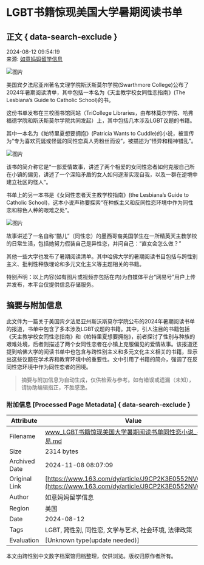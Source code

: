 # LGBT书籍惊现美国大学暑期阅读书单

## 正文 { data-search-exclude }


2024-08-12 09:54:19  
来源: [如意妈妈留学信息](https://www.163.com/dy/media/T1634824630875.html)

![图片](https://static.ws.126.net/163/f2e/dy_media/dy_media/static/images/ipLocation.f6d00eb.svg)

美国宾夕法尼亚州著名文理学院斯沃斯莫尔学院(Swarthmore College)公布了2024年暑期阅读清单，其中包括一本名为《天主教学校女同性恋指南》(The Lesbiana’s Guide to Catholic School)的书。

这份书单发布在三校图书馆网站（TriCollege Libraries，由布林莫尔学院、哈弗福德学院和斯沃斯莫尔学院共同发起）上，其中包括几本涉及LGBT议题的书籍。

其中一本名为《帕特里夏想要拥抱》(Patricia Wants to Cuddle)的小说，被宣传为“专为喜欢荒诞或怪诞的同性恋真人秀粉丝而设”，被描述为“怪异和精神错乱”。

![图片](https://nimg.ws.126.net/?url=http%3A%2F%2Fdingyue.ws.126.net%2F2024%2F0812%2Fb5951155j00si31ae0063d200a000erg00a000er.jpg&thumbnail=660x2147483647&quality=80&type=jpg)

该书的简介称它是“一部爱情故事，讲述了两个相爱的女同性恋者如何克服自己所在小镇的偏见，讲述了一个深陷矛盾的女人如何逐渐实现自我，以及一群在逆境中建立社区的怪人”。

书单上的另一本书是《女同性恋者天主教学校指南》(the Lesbiana’s Guide to Catholic School)，这本小说声称要探索“在种族主义和反同性恋环境中作为同性恋和棕色人种的艰难之处”。

![图片](https://nimg.ws.126.net/?url=http%3A%2F%2Fdingyue.ws.126.net%2F2024%2F0812%2Fc7ef6184j00si31ae00a2d200a900exg00a900ex.jpg&thumbnail=660x2147483647&quality=80&type=jpg)

故事讲述了一名自称“酷儿”（同性恋）的墨西哥裔美国学生在一所精英天主教学校的日常生活，包括她努力假装自己是异性恋，并问自己：“直女会怎么做？”

其他一些大学也发布了暑期阅读清单。其中哈佛大学的暑期阅读书目包括与跨性别主义、批判性种族理论和多元文化主义等主题相关的书籍。

特别声明：以上内容(如有图片或视频亦包括在内)为自媒体平台“网易号”用户上传并发布，本平台仅提供信息存储服务。

## 摘要与附加信息

<!-- tcd_abstract -->
此文件为一篇关于美国宾夕法尼亚州斯沃斯莫尔学院公布的2024年暑期阅读书单的报道，书单中包含了多本涉及LGBT议题的书籍。其中，引人注目的书籍包括《天主教学校女同性恋指南》和《帕特里夏想要拥抱》，前者探讨了性别与种族的艰难处境，后者则描述了两个女同性恋者在小镇上克服偏见的爱情故事。该报道还提到哈佛大学的阅读书单中也包含与跨性别主义和多元文化主义相关的书籍，显示出这些议题在学术界和教育环境中的重要性。文中引用了书籍的简介，强调了在反同性恋环境中作为同性恋者的困境。
<!-- tcd_abstract_end -->

> 摘要与附加信息为自动生成，仅供检索与参考。如有错误或遗漏（未知），请协助编辑指正，不胜感激。

### 附加信息 [Processed Page Metadata] { data-search-exclude }

| Attribute       | Value                                  |
|-----------------|----------------------------------------|
| Filename        | www_LGBT书籍惊现美国大学暑期阅读书单同性恋小说_-_网易.md                             |
| Size            | 2314 bytes                           |
| Archived Date   | 2024-11-08 08:07:09                             |
| Original Link   | [https://www.163.com/dy/article/J9CP2K3E0552NVQP.html](https://www.163.com/dy/article/J9CP2K3E0552NVQP.html)                       |
| Author          | 如意妈妈留学信息                               |
| Region          | 美国                               |
| Date            | 2024-08-12                                 |
| Tags            | LGBT, 跨性别, 同性恋, 文学与艺术, 社会环境, 法律政策                                 |
| Evaluation            | [Unknown type(update needed)]                                 |
<!-- tcd_table_end -->

本文由跨性别中文数字档案馆归档整理，仅供浏览。版权归原作者所有。
